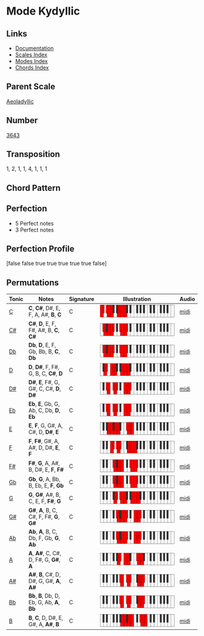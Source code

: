 # Mode Kydyllic

## Links

- [Documentation](README.md)
- [Scales Index](Scales.md)
- [Modes Index](Modes.md)
- [Chords Index](Chords.md)

## Parent Scale

[Aeoladyllic](ScaleAeoladyllic.md)

## Number

[3643](https://ianring.com/musictheory/scales/3643)

## Transposition

1, 2, 1, 1, 4, 1, 1, 1

## Chord Pattern



## Perfection

- 5 Perfect notes
- 3 Perfect notes

## Perfection Profile

[false false true true true true true false]

## Permutations

| Tonic | Notes | Signature | Illustration | Audio |
|-------|-------|-----------|--------------|-------|
| [C](ModeCNaturalKydyllic.md) | **C**, **C#**, D#, E, F, A, A#, **B**, **C** | C | ![CNaturalKydyllic](ModeCNaturalKydyllic.png) | [midi](https://github.com/edipermadi/music/blob/main/docs/ModeCNaturalKydyllic.mid?raw=true) |
| [C#](ModeCSharpKydyllic.md) | **C#**, **D**, E, F, F#, A#, B, **C**, **C#** | C | ![CSharpKydyllic](ModeCSharpKydyllic.png) | [midi](https://github.com/edipermadi/music/blob/main/docs/ModeCSharpKydyllic.mid?raw=true) |
| [Db](ModeDFlatKydyllic.md) | **Db**, **D**, E, F, Gb, Bb, B, **C**, **Db** | C | ![DFlatKydyllic](ModeDFlatKydyllic.png) | [midi](https://github.com/edipermadi/music/blob/main/docs/ModeDFlatKydyllic.mid?raw=true) |
| [D](ModeDNaturalKydyllic.md) | **D**, **D#**, F, F#, G, B, C, **C#**, **D** | C | ![DNaturalKydyllic](ModeDNaturalKydyllic.png) | [midi](https://github.com/edipermadi/music/blob/main/docs/ModeDNaturalKydyllic.mid?raw=true) |
| [D#](ModeDSharpKydyllic.md) | **D#**, **E**, F#, G, G#, C, C#, **D**, **D#** | C | ![DSharpKydyllic](ModeDSharpKydyllic.png) | [midi](https://github.com/edipermadi/music/blob/main/docs/ModeDSharpKydyllic.mid?raw=true) |
| [Eb](ModeEFlatKydyllic.md) | **Eb**, **E**, Gb, G, Ab, C, Db, **D**, **Eb** | C | ![EFlatKydyllic](ModeEFlatKydyllic.png) | [midi](https://github.com/edipermadi/music/blob/main/docs/ModeEFlatKydyllic.mid?raw=true) |
| [E](ModeENaturalKydyllic.md) | **E**, **F**, G, G#, A, C#, D, **D#**, **E** | C | ![ENaturalKydyllic](ModeENaturalKydyllic.png) | [midi](https://github.com/edipermadi/music/blob/main/docs/ModeENaturalKydyllic.mid?raw=true) |
| [F](ModeFNaturalKydyllic.md) | **F**, **F#**, G#, A, A#, D, D#, **E**, **F** | C | ![FNaturalKydyllic](ModeFNaturalKydyllic.png) | [midi](https://github.com/edipermadi/music/blob/main/docs/ModeFNaturalKydyllic.mid?raw=true) |
| [F#](ModeFSharpKydyllic.md) | **F#**, **G**, A, A#, B, D#, E, **F**, **F#** | C | ![FSharpKydyllic](ModeFSharpKydyllic.png) | [midi](https://github.com/edipermadi/music/blob/main/docs/ModeFSharpKydyllic.mid?raw=true) |
| [Gb](ModeGFlatKydyllic.md) | **Gb**, **G**, A, Bb, B, Eb, E, **F**, **Gb** | C | ![GFlatKydyllic](ModeGFlatKydyllic.png) | [midi](https://github.com/edipermadi/music/blob/main/docs/ModeGFlatKydyllic.mid?raw=true) |
| [G](ModeGNaturalKydyllic.md) | **G**, **G#**, A#, B, C, E, F, **F#**, **G** | C | ![GNaturalKydyllic](ModeGNaturalKydyllic.png) | [midi](https://github.com/edipermadi/music/blob/main/docs/ModeGNaturalKydyllic.mid?raw=true) |
| [G#](ModeGSharpKydyllic.md) | **G#**, **A**, B, C, C#, F, F#, **G**, **G#** | C | ![GSharpKydyllic](ModeGSharpKydyllic.png) | [midi](https://github.com/edipermadi/music/blob/main/docs/ModeGSharpKydyllic.mid?raw=true) |
| [Ab](ModeAFlatKydyllic.md) | **Ab**, **A**, B, C, Db, F, Gb, **G**, **Ab** | C | ![AFlatKydyllic](ModeAFlatKydyllic.png) | [midi](https://github.com/edipermadi/music/blob/main/docs/ModeAFlatKydyllic.mid?raw=true) |
| [A](ModeANaturalKydyllic.md) | **A**, **A#**, C, C#, D, F#, G, **G#**, **A** | C | ![ANaturalKydyllic](ModeANaturalKydyllic.png) | [midi](https://github.com/edipermadi/music/blob/main/docs/ModeANaturalKydyllic.mid?raw=true) |
| [A#](ModeASharpKydyllic.md) | **A#**, **B**, C#, D, D#, G, G#, **A**, **A#** | C | ![ASharpKydyllic](ModeASharpKydyllic.png) | [midi](https://github.com/edipermadi/music/blob/main/docs/ModeASharpKydyllic.mid?raw=true) |
| [Bb](ModeBFlatKydyllic.md) | **Bb**, **B**, Db, D, Eb, G, Ab, **A**, **Bb** | C | ![BFlatKydyllic](ModeBFlatKydyllic.png) | [midi](https://github.com/edipermadi/music/blob/main/docs/ModeBFlatKydyllic.mid?raw=true) |
| [B](ModeBNaturalKydyllic.md) | **B**, **C**, D, D#, E, G#, A, **A#**, **B** | C | ![BNaturalKydyllic](ModeBNaturalKydyllic.png) | [midi](https://github.com/edipermadi/music/blob/main/docs/ModeBNaturalKydyllic.mid?raw=true) |
